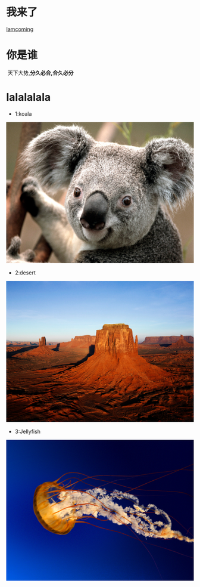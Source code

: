 # 我来了
[Iamcoming](http://www.python.org)

# 你是谁
  天下大势,**分久必合,合久必分**
 
# lalalalala

* 1:koala

![koala](https://github.com/Getskill/test1/blob/master/file1/Koala.jpg?raw=true)

* 2:desert

![desert](https://github.com/Getskill/test1/blob/master/file1/Desert.jpg?raw=true)

* 3:Jellyfish

![jellyfish](https://github.com/Getskill/test1/blob/master/file1/Jellyfish.jpg?raw=true)
